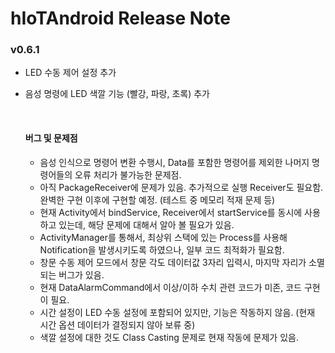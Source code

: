 # hIoTAndroid Release Note

### v0.6.1 

- LED 수동 제어 설정 추가

- 음성 명령에 LED 색깔 기능 (빨강, 파랑, 초록) 추가

  ​

  #### 버그 및 문제점

  - 음성 인식으로 명령어 변환 수행시, Data를 포함한 명령어를 제외한 나머지 명령어들의 오류 처리가 불가능한 문제점.
  - 아직 PackageReceiver에 문제가 있음. 추가적으로 실행 Receiver도 필요함. 완벽한 구현 이후에 구현할 예정. (테스트 중 메모리 적재 문제 등)
  - 현재 Activity에서 bindService, Receiver에서 startService를 동시에 사용하고 있는데, 해당 문제에 대해서 알아 볼 필요가 있음.
  - ActivityManager를 통해서, 최상위 스택에 있는 Process를 사용해 Notification을 발생시키도록 하였으나, 일부 코드 최적화가 필요함.
  - 창문 수동 제어 모드에서 창문 각도 데이터값 3자리 입력시, 마지막 자리가 소멸되는 버그가 있음.
  - 현재 DataAlarmCommand에서 이상/이하 수치 관련 코드가 미존, 코드 구현이 필요.
  - 시간 설정이 LED 수동 설정에 포함되어 있지만, 기능은 작동하지 않음. (현재 시간 옵션 데이터가 결정되지 않아 보류 중)
  - 색깔 설정에 대한 것도 Class Casting 문제로 현재 작동에 문제가 있음.

